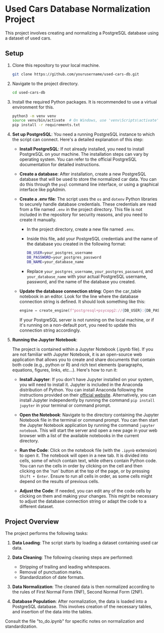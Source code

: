 
# Used Cars Database Normalization Project

This project involves creating and normalizing a PostgreSQL database using a dataset of used cars.

## Setup

1. Clone this repository to your local machine.

    ```bash
    git clone https://github.com/yourusername/used-cars-db.git
    ```

2. Navigate to the project directory.

    ```bash
    cd used-cars-db
    ```

3. Install the required Python packages. It is recommended to use a virtual environment for this.

    ```bash
    python3 -m venv venv
    source venv/bin/activate  # On Windows, use 'venv\Scripts\activate'
    pip install -r requirements.txt
    ```

4. **Set up PostgreSQL**: You need a running PostgreSQL instance to which the script can connect. Here's a detailed explanation of this step:

    - **Install PostgreSQL**: If not already installed, you need to install PostgreSQL on your machine. The installation steps can vary by operating system. You can refer to the official PostgreSQL documentation for detailed instructions.

    - **Create a database**: After installation, create a new PostgreSQL database that will be used to store the normalized car data. You can do this through the `psql` command line interface, or using a graphical interface like pgAdmin.

    - **Create a .env file**: The script uses the `os` and `dotenv` Python libraries to securely handle database credentials. These credentials are read from a file named `.env` in the project directory. This file is not included in the repository for security reasons, and you need to create it manually.
        - In the project directory, create a new file named `.env`.
        - Inside this file, add your PostgreSQL credentials and the name of the database you created in the following format:

            ```bash
            DB_USER=your_postgres_username
            DB_PASSWORD=your_postgres_password
            DB_NAME=your_database_name
            ```

        - Replace `your_postgres_username`, `your_postgres_password`, and `your_database_name` with your actual PostgreSQL username, password, and the name of the database you created.

    - **Update the database connection string**: Open the car_table notebook in an editor. Look for the line where the database connection string is defined. It should look something like this:

        ```python
        engine = create_engine(f"postgresql+psycopg2://{DB_USER}:{DB_PASSWORD}@localhost/{DB_NAME}")
        ```

        If your PostgreSQL server is not running on the local machine, or if it's running on a non-default port, you need to update this connection string accordingly.

5. **Running the Jupyter Notebook**:

   The project is contained within a Jupyter Notebook (.ipynb file). If you are not familiar with Jupyter Notebook, it is an open-source web application that allows you to create and share documents that contain both code (e.g., python or R) and rich text elements (paragraphs, equations, figures, links, etc...). Here's how to run it:

   - **Install Jupyter**: If you don't have Jupyter installed on your system, you will need to install it. Jupyter is included in the Anaconda distribution of Python. You can install Anaconda following the instructions provided on their [official website](https://www.anaconda.com/products/distribution). Alternatively, you can install Jupyter independently by running the command `pip install jupyter` in your terminal or command prompt.

   - **Open the Notebook**: Navigate to the directory containing the Jupyter Notebook file in the terminal or command prompt. You can then start the Jupyter Notebook application by running the command `jupyter notebook`. This will start the server and open a new page in your web browser with a list of the available notebooks in the current directory.

   - **Run the Code**: Click on the notebook file (with the `.ipynb` extension) to open it. The notebook will open in a new tab. It is divided into cells, some of which contain text, while others contain Python code. You can run the cells in order by clicking on the cell and then clicking on the 'run' button at the top of the page, or by pressing `Shift + Enter`. Ensure to run all cells in order, as some cells might depend on the results of previous cells. 

   - **Adjust the Code**: If needed, you can edit any of the code cells by clicking on them and making your changes. This might be necessary to adjust the database connection string or adapt the code to a different dataset.

## Project Overview

The project performs the following tasks:

1. **Data Loading**: The script starts by loading a dataset containing used car data.

2. **Data Cleaning**: The following cleaning steps are performed:
    - Stripping of trailing and leading whitespaces.
    - Removal of punctuation marks.
    - Standardization of date formats.

3. **Data Normalization**: The cleaned data is then normalized according to the rules of First Normal Form (1NF), Second Normal Form (2NF). 

4. **Database Population**: After normalization, the data is loaded into a PostgreSQL database. This involves creation of the necessary tables, and insertion of the data into the tables.

Consult the file "to_do.ipynb" for specific notes on normalization and standardization. 
